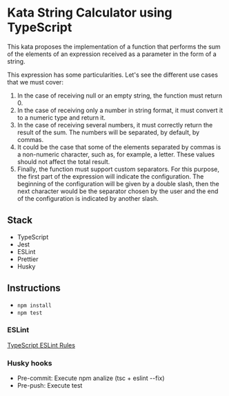 # Kata String Calculator using TypeScript
This kata proposes the implementation of a function that performs the sum of the elements of an expression received as a
parameter in the form of a string.

This expression has some particularities. Let's see the different use cases that we must cover:
1. In the case of receiving null or an empty string, the function must return 0. 
2. In the case of receiving only a number in string format, it must convert it to a numeric type and return it.
3. In the case of receiving several numbers, it must correctly return the result of the sum. The numbers will be 
separated, by default, by commas.
4. It could be the case that some of the elements separated by commas is a non-numeric character, such as, for example, 
a letter. These values should not affect the total result.
5. Finally, the function must support custom separators. For this purpose, the first part of the expression will 
indicate the configuration. The beginning of the configuration will be given by a double slash, then the next character 
would be the separator chosen by the user and the end of the configuration is indicated by another slash.

## Stack
* TypeScript
* Jest
* ESLint
* Prettier
* Husky

## Instructions
* `npm install`
* `npm test`

### ESLint
[TypeScript ESLint Rules](https://github.com/typescript-eslint/typescript-eslint/tree/master/packages/eslint-plugin)

### Husky hooks
* Pre-commit: Execute npm analize (tsc + eslint --fix)
* Pre-push: Execute test
